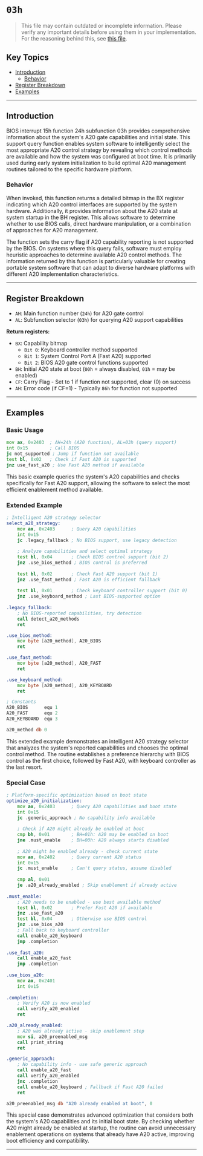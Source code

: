 # `03h`

> This file may contain outdated or incomplete information. Please verify any important details before using them in your implementation. For the reasoning behind this, see [this file](investigating_03h.md).

## Key Topics

- [Introduction](#introduction)
    - [Behavior](#behavior)
- [Register Breakdown](#register-breakdown)
- [Examples](#examples)

---

## Introduction

BIOS interrupt 15h function 24h subfunction 03h provides comprehensive information about the system's A20 gate capabilities and initial state. This support query function enables system software to intelligently select the most appropriate A20 control strategy by revealing which control methods are available and how the system was configured at boot time. It is primarily used during early system initialization to build optimal A20 management routines tailored to the specific hardware platform.

### Behavior

When invoked, this function returns a detailed bitmap in the BX register indicating which A20 control interfaces are supported by the system hardware. Additionally, it provides information about the A20 state at system startup in the BH register. This allows software to determine whether to use BIOS calls, direct hardware manipulation, or a combination of approaches for A20 management.

The function sets the carry flag if A20 capability reporting is not supported by the BIOS. On systems where this query fails, software must employ heuristic approaches to determine available A20 control methods. The information returned by this function is particularly valuable for creating portable system software that can adapt to diverse hardware platforms with different A20 implementation characteristics.

---

## Register Breakdown

- `AH`: Main function number (`24h`) for A20 gate control
- `AL`: Subfunction selector (`03h`) for querying A20 support capabilities

**Return registers:**
- `BX`: Capability bitmap
  - `Bit 0`: Keyboard controller method supported
  - `Bit 1`: System Control Port A (Fast A20) supported
  - `Bit 2`: BIOS A20 gate control functions supported
- `BH`: Initial A20 state at boot (`00h` = always disabled, `01h` = may be enabled)
- `CF`: Carry Flag - Set to 1 if function not supported, clear (0) on success
- `AH`: Error code (if CF=1) - Typically `86h` for function not supported

---

## Examples

### Basic Usage

```asm
mov ax, 0x2403  ; AH=24h (A20 function), AL=03h (query support)
int 0x15        ; Call BIOS
jc not_supported ; Jump if function not available
test bl, 0x02   ; Check if Fast A20 is supported
jnz use_fast_a20 ; Use Fast A20 method if available
```

This basic example queries the system's A20 capabilities and checks specifically for Fast A20 support, allowing the software to select the most efficient enablement method available.

### Extended Example

```asm
; Intelligent A20 strategy selector
select_a20_strategy:
    mov ax, 0x2403      ; Query A20 capabilities
    int 0x15
    jc .legacy_fallback ; No BIOS support, use legacy detection
    
    ; Analyze capabilities and select optimal strategy
    test bl, 0x04       ; Check BIOS control support (bit 2)
    jnz .use_bios_method ; BIOS control is preferred
    
    test bl, 0x02       ; Check Fast A20 support (bit 1)
    jnz .use_fast_method ; Fast A20 is efficient fallback
    
    test bl, 0x01       ; Check keyboard controller support (bit 0)
    jnz .use_keyboard_method ; Last BIOS-supported option
    
.legacy_fallback:
    ; No BIOS-reported capabilities, try detection
    call detect_a20_methods
    ret

.use_bios_method:
    mov byte [a20_method], A20_BIOS
    ret

.use_fast_method:
    mov byte [a20_method], A20_FAST
    ret

.use_keyboard_method:
    mov byte [a20_method], A20_KEYBOARD
    ret

; Constants
A20_BIOS      equ 1
A20_FAST      equ 2
A20_KEYBOARD  equ 3

a20_method db 0
```

This extended example demonstrates an intelligent A20 strategy selector that analyzes the system's reported capabilities and chooses the optimal control method. The routine establishes a preference hierarchy with BIOS control as the first choice, followed by Fast A20, with keyboard controller as the last resort.

### Special Case

```asm
; Platform-specific optimization based on boot state
optimize_a20_initialization:
    mov ax, 0x2403      ; Query A20 capabilities and boot state
    int 0x15
    jc .generic_approach ; No capability info available
    
    ; Check if A20 might already be enabled at boot
    cmp bh, 0x01        ; BH=01h: A20 may be enabled on boot
    jne .must_enable    ; BH=00h: A20 always starts disabled
    
    ; A20 might be enabled already - check current state
    mov ax, 0x2402      ; Query current A20 status
    int 0x15
    jc .must_enable     ; Can't query status, assume disabled
    
    cmp al, 0x01
    je .a20_already_enabled ; Skip enablement if already active
    
.must_enable:
    ; A20 needs to be enabled - use best available method
    test bl, 0x02       ; Prefer Fast A20 if available
    jnz .use_fast_a20
    test bl, 0x04       ; Otherwise use BIOS control
    jnz .use_bios_a20
    ; Fall back to keyboard controller
    call enable_a20_keyboard
    jmp .completion
    
.use_fast_a20:
    call enable_a20_fast
    jmp .completion
    
.use_bios_a20:
    mov ax, 0x2401
    int 0x15
    
.completion:
    ; Verify A20 is now enabled
    call verify_a20_enabled
    ret

.a20_already_enabled:
    ; A20 was already active - skip enablement step
    mov si, a20_preenabled_msg
    call print_string
    ret

.generic_approach:
    ; No capability info - use safe generic approach
    call enable_a20_fast
    call verify_a20_enabled
    jnc .completion
    call enable_a20_keyboard ; Fallback if Fast A20 failed
    ret

a20_preenabled_msg db "A20 already enabled at boot", 0
```

This special case demonstrates advanced optimization that considers both the system's A20 capabilities and its initial boot state. By checking whether A20 might already be enabled at startup, the routine can avoid unnecessary enablement operations on systems that already have A20 active, improving boot efficiency and compatibility.

---

